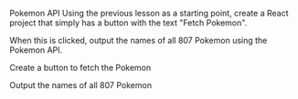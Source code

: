 Pokemon API
Using the previous lesson as a starting point, create a React project that simply has a button with the text "Fetch Pokemon".

When this is clicked, output the names of all 807 Pokemon using the Pokemon API. 


Create a button to fetch the Pokemon

Output the names of all 807 Pokemon